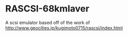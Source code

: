 # RASCSI-68kmlaver
A scsi emulator based off of the work of http://www.geocities.jp/kugimoto0715/rascsi/index.html
